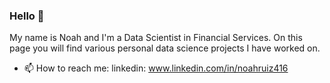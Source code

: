### Hello 👋

My name is Noah and I'm a Data Scientist in Financial Services. On this page you will find various personal data science projects I have worked on.

- 📫 How to reach me: linkedin: www.linkedin.com/in/noahruiz416

